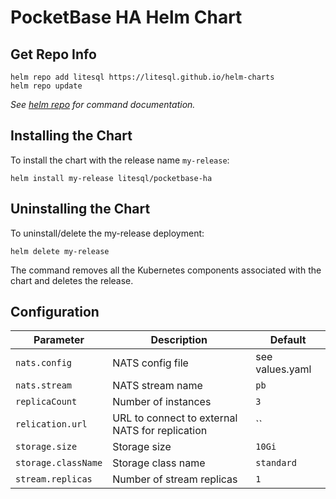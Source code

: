 # PocketBase HA Helm Chart

## Get Repo Info

```console
helm repo add litesql https://litesql.github.io/helm-charts
helm repo update
```

_See [helm repo](https://helm.sh/docs/helm/helm_repo/) for command documentation._

## Installing the Chart

To install the chart with the release name `my-release`:

```console
helm install my-release litesql/pocketbase-ha
```

## Uninstalling the Chart

To uninstall/delete the my-release deployment:

```console
helm delete my-release
```

The command removes all the Kubernetes components associated with the chart and deletes the release.

## Configuration

| Parameter               | Description                                     | Default          |
|-------------------------|-------------------------------------------------|------------------|
| `nats.config`           | NATS config file                                | see values.yaml  |
| `nats.stream`           | NATS stream name                                | `pb`             |
| `replicaCount`          | Number of instances                             | `3`              |
| `relication.url`        | URL to connect to external NATS for replication | ``               |
| `storage.size`          | Storage size                                    | `10Gi`           |
| `storage.className`     | Storage class name                              | `standard`       |
| `stream.replicas`       | Number of stream replicas                       | `1`              |